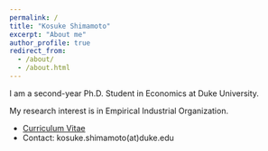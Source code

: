 ```yaml
---
permalink: /
title: "Kosuke Shimamoto"
excerpt: "About me"
author_profile: true
redirect_from: 
  - /about/
  - /about.html
---
```


I am a second-year Ph.D. Student in Economics at Duke University. 

My research interest is in Empirical Industrial Organization.

- [Curriculum Vitae](https://kosukeshimamoto.github.io/files/cv/cv_kosuke_shimamoto.pdf)
- Contact: kosuke.shimamoto(at)duke.edu